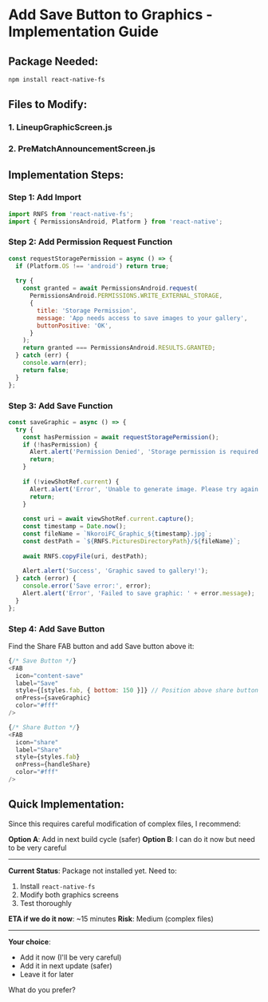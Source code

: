 # Add Save Button to Graphics - Implementation Guide

## Package Needed:

```bash
npm install react-native-fs
```

## Files to Modify:

### 1. LineupGraphicScreen.js
### 2. PreMatchAnnouncementScreen.js

## Implementation Steps:

### Step 1: Add Import
```javascript
import RNFS from 'react-native-fs';
import { PermissionsAndroid, Platform } from 'react-native';
```

### Step 2: Add Permission Request Function
```javascript
const requestStoragePermission = async () => {
  if (Platform.OS !== 'android') return true;
  
  try {
    const granted = await PermissionsAndroid.request(
      PermissionsAndroid.PERMISSIONS.WRITE_EXTERNAL_STORAGE,
      {
        title: 'Storage Permission',
        message: 'App needs access to save images to your gallery',
        buttonPositive: 'OK',
      }
    );
    return granted === PermissionsAndroid.RESULTS.GRANTED;
  } catch (err) {
    console.warn(err);
    return false;
  }
};
```

### Step 3: Add Save Function
```javascript
const saveGraphic = async () => {
  try {
    const hasPermission = await requestStoragePermission();
    if (!hasPermission) {
      Alert.alert('Permission Denied', 'Storage permission is required to save images.');
      return;
    }
    
    if (!viewShotRef.current) {
      Alert.alert('Error', 'Unable to generate image. Please try again.');
      return;
    }
    
    const uri = await viewShotRef.current.capture();
    const timestamp = Date.now();
    const fileName = `NkoroiFC_Graphic_${timestamp}.jpg`;
    const destPath = `${RNFS.PicturesDirectoryPath}/${fileName}`;
    
    await RNFS.copyFile(uri, destPath);
    
    Alert.alert('Success', 'Graphic saved to gallery!');
  } catch (error) {
    console.error('Save error:', error);
    Alert.alert('Error', 'Failed to save graphic: ' + error.message);
  }
};
```

### Step 4: Add Save Button
Find the Share FAB button and add Save button above it:

```javascript
{/* Save Button */}
<FAB
  icon="content-save"
  label="Save"
  style={[styles.fab, { bottom: 150 }]} // Position above share button
  onPress={saveGraphic}
  color="#fff"
/>

{/* Share Button */}
<FAB
  icon="share"
  label="Share"
  style={styles.fab}
  onPress={handleShare}
  color="#fff"
/>
```

## Quick Implementation:

Since this requires careful modification of complex files, I recommend:

**Option A**: Add in next build cycle (safer)
**Option B**: I can do it now but need to be very careful

---

**Current Status**: Package not installed yet. Need to:
1. Install `react-native-fs`
2. Modify both graphics screens
3. Test thoroughly

**ETA if we do it now**: ~15 minutes
**Risk**: Medium (complex files)

---

**Your choice**: 
- Add it now (I'll be very careful)
- Add it in next update (safer)
- Leave it for later

What do you prefer?
